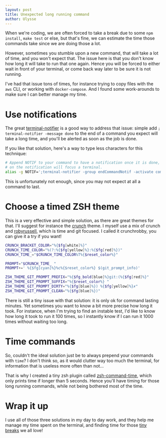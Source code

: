 ```yaml
---
layout: post
title: Unexpected long running command
author: Ulysse
---
```


When we're coding, we are often forced to take a break due to some `npm install`, `make test` or
else, but that's fine, we can estimate the time those commands take since we are doing those a lot.

However, sometimes you stumble upon a new command, that will take a lot of time, and you won't
expect that. The issue here is that you don't know how long it will take to run that one again.
Hence you will be forced to either wait in front of your terminal, or come back way later to be
sure it is not running.

I've had that issue tons of times, for instance trying to copy files with the `aws` CLI, or working
with `docker-compose`. And I found some work-arounds to make sure I can better manage my time.

# Use notifications

The great [terminal-notifier](https://github.com/julienXX/terminal-notifier) is a good way to
address that issue: simple add `; terminal-notifier -message done` to the end of a command
you expect will take a long time, and you'll be alerted as soon as the job is done.

If you like that solution, here's a way to type less characters for this technique:

```zsh
# Append NOTIF to your command to have a notification once it is done, clicking
# on the notification will focus a terminal.
alias -g NOTIF=';terminal-notifier -group endCommandNotif -activate com.apple.Terminal -ignoreDnD -sound default -message done'
```

This is unfortunately not enough, since you may not expect at all a command to last.

# Choose a timed ZSH theme

This is a very effective and simple solution, as there are great themes for that. I'll
suggest for instance the [crunch](https://github.com/ohmyzsh/ohmyzsh/wiki/Themes#crunch)
theme. I myself use a mix of crunch and [robyrussell](https://github.com/ohmyzsh/ohmyzsh/wiki/Themes#robbyrussell),
which is time and git focused. I called it crunchrobby, you can give it a try if
you want!

```zsh
CRUNCH_BRACKET_COLOR="%{$fg[white]%}"
CRUNCH_TIME_COLOR="%(?:%{$fg[yellow]%}:%{$fg[red]%})"
CRUNCH_TIME_="$CRUNCH_TIME_COLOR%T%{$reset_color%}"

PROMPT="$CRUNCH_TIME_ "
PROMPT+=' %{$fg[cyan]%}%c%{$reset_color%} $(git_prompt_info)'

ZSH_THEME_GIT_PROMPT_PREFIX="%{$fg_bold[blue]%}git:(%{$fg[red]%}"
ZSH_THEME_GIT_PROMPT_SUFFIX="%{$reset_color%} "
ZSH_THEME_GIT_PROMPT_DIRTY="%{$fg[blue]%}) %{$fg[yellow]%}✗"
ZSH_THEME_GIT_PROMPT_CLEAN="%{$fg[blue]%})"
```

There is still a tiny issue with that solution: it is only ok for command lasting
minutes. Yet sometimes you want to know a bit more precise how long it took. For
instance, when I'm trying to find an instable test, I'd like to know how long it
took to run it 100 times, so I instantly know if I can run it 1000 times without
waiting too long.

# Time commands

So, couldn't the ideal solution just be to always prepend your commands with `time`? I don't
think so, as it would clutter way too much the terminal, for information that is useless more
often than not...

That is why I created a tiny zsh plugin called [zsh-command-time](https://github.com/BuonOmo/zsh-command-time),
which only prints time if longer than 5 seconds. Hence you'll have timing for those long running commands, while
not being bothered most of the time.

# Wrap it up

I use all of those three solutions in my day to day work, and they help me manage my time spent on the
terminal, and finding time for those [tiny](https://xkcd.com/) [breaks](https://thecodinglove.com/) we all love!
